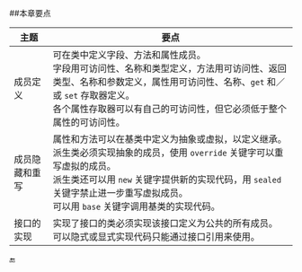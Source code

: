 ##本章要点

|主题|要点|
|-|-|
|成员定义|可在类中定义字段、方法和属性成员。<br>字段用可访问性、名称和类型定义，方法用可访问性、返回类型、名称和参数定义，属性用可访问性、名称、`get` 和／或 `set` 存取器定义。<br>各个属性存取器可以有自己的可访问性，但它必须低于整个属性的可访问性。 |
|成员隐藏和重写|属性和方法可以在基类中定义为抽象或虚拟，以定义继承。派生类必须实现抽象的成员，使用 `override` 关键字可以重写虚拟的成员。<br>派生类还可以用 `new` 关键字提供新的实现代码，用 `sealed` 关键字禁止进一步重写虚拟成员。<br>可以用 `base` 关键字调用基类的实现代码。|
|接口的实现|实现了接口的类必须实现该接口定义为公共的所有成员。<br>可以隐式或显式实现代码只能通过接口引用来使用。|


🔚